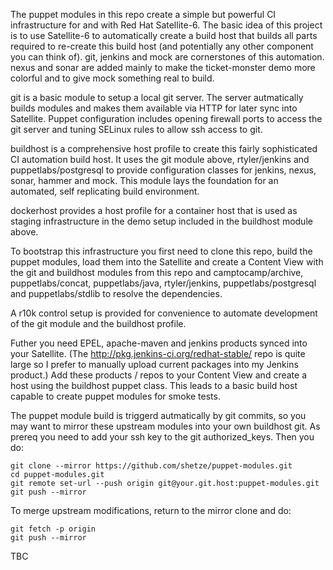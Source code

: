 The puppet modules in this repo create a simple but powerful CI infrastructure for and with Red Hat Satellite-6.
The basic idea of this project is to use Satellite-6 to automatically create a build host that builds all parts required to re-create this build host (and potentially any other component you can think of).
git, jenkins and mock are cornerstones of this automation. nexus and sonar are added mainly to make the ticket-monster demo more colorful and to give mock something real to build.

git is a basic module to setup a local git server. The server autmatically builds modules and makes them available via HTTP for later sync into Satellite. Puppet configuration includes opening firewall ports to access the git server and tuning SELinux rules to allow ssh access to git.

buildhost is a comprehensive host profile to create this fairly sophisticated CI automation build host.
It uses the git module above, rtyler/jenkins and puppetlabs/postgresql to provide configuration classes for jenkins, nexus, sonar, hammer and mock. This module lays the foundation for an automated, self replicating build environment.

dockerhost provides a host profile for a container host that is used as staging infrastructure in the demo setup included in the buildhost module above.


To bootstrap this infrastructure you first need to clone this repo, build the puppet modules, load them into the Satellite and create a Content View with the git and buildhost modules from this repo and camptocamp/archive, puppetlabs/concat, puppetlabs/java, rtyler/jenkins, puppetlabs/postgresql and puppetlabs/stdlib to resolve the dependencies.

A r10k control setup is provided for convenience to automate development of the git module and the buildhost profile.

Futher you need EPEL, apache-maven and jenkins products synced into your Satellite. (The http://pkg.jenkins-ci.org/redhat-stable/ repo is quite large so I prefer to manually upload current packages into my Jenkins product.)
Add these products / repos to your Content View and create a host using the buildhost puppet class.
This leads to a basic build host capable to create puppet modules for smoke tests.

The puppet module build is triggerd autmatically by git commits, so you may want to mirror these upstream modules into your own buildhost git. As prereq you need to add your ssh key to the git authorized_keys. Then you do:

~~~
git clone --mirror https://github.com/shetze/puppet-modules.git
cd puppet-modules.git
git remote set-url --push origin git@your.git.host:puppet-modules.git
git push --mirror
~~~
To merge upstream modifications, return to the mirror clone and do:
~~~
git fetch -p origin
git push --mirror
~~~


TBC
